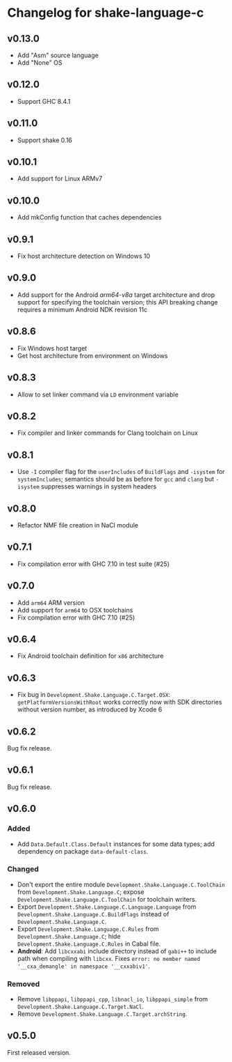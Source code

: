 # Changelog for shake-language-c

## v0.13.0

* Add "Asm" source language
* Add "None" OS

## v0.12.0

* Support GHC 8.4.1

## v0.11.0

* Support shake 0.16

## v0.10.1

* Add support for Linux ARMv7

## v0.10.0

* Add mkConfig function that caches dependencies

## v0.9.1

* Fix host architecture detection on Windows 10

## v0.9.0

* Add support for the Android *arm64-v8a* target architecture and drop support for specifying the toolchain version; this API breaking change requires a minimum Android NDK revision 11c

## v0.8.6

* Fix Windows host target
* Get host architecture from environment on Windows

## v0.8.3

* Allow to set linker command via `LD` environment variable

## v0.8.2

* Fix compiler and linker commands for Clang toolchain on Linux

## v0.8.1

* Use `-I` compiler flag for the `userIncludes` of `BuildFlags` and `-isystem` for `systemIncludes`; semantics should be as before for `gcc` and `clang` but `-isystem` suppresses warnings in system headers

## v0.8.0

* Refactor NMF file creation in NaCl module

## v0.7.1

* Fix compilation error with GHC 7.10 in test suite (#25)

## v0.7.0

* Add `arm64` ARM version
* Add support for `arm64` to OSX toolchains
* Fix compilation error with GHC 7.10 (#25)

## v0.6.4

* Fix Android toolchain definition for `x86` architecture

## v0.6.3

* Fix bug in `Development.Shake.Language.C.Target.OSX`: `getPlatformVersionsWithRoot` works correctly now with SDK directories without version number, as introduced by Xcode 6

## v0.6.2

Bug fix release.

## v0.6.1

Bug fix release.

## v0.6.0

### Added

* Add `Data.Default.Class.Default` instances for some data types; add dependency on package `data-default-class`.

### Changed

* Don't export the entire module `Development.Shake.Language.C.ToolChain` from `Development.Shake.Language.C`; expose `Development.Shake.Language.C.ToolChain` for toolchain writers.
* Export `Development.Shake.Language.C.Language.Language` from `Development.Shake.Language.C.BuildFlags` instead of `Development.Shake.Language.C`.
* Export `Development.Shake.Language.C.Rules` from `Development.Shake.Language.C`; hide `Development.Shake.Language.C.Rules` in Cabal file.
* **Android**: Add `libcxxabi` include directory instead of `gabi++` to include path when compiling with `libcxx`. Fixes `error: no member named '__cxa_demangle' in namespace '__cxxabiv1'`.

### Removed

* Remove `libppapi`, `libppapi_cpp`, `libnacl_io`, `libppapi_simple` from `Development.Shake.Language.C.Target.NaCl`.
* Remove `Development.Shake.Language.C.Target.archString`.

## v0.5.0

First released version.
